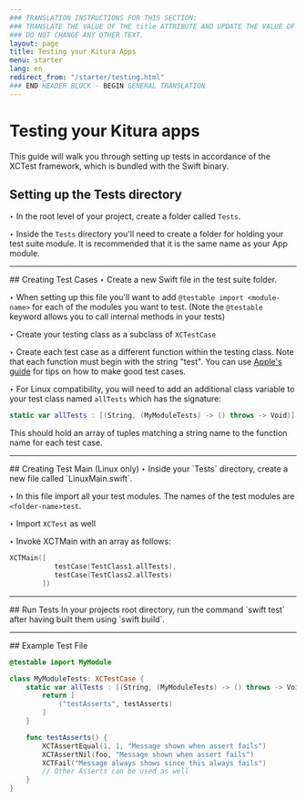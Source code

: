 ```yaml
---
### TRANSLATION INSTRUCTIONS FOR THIS SECTION:
### TRANSLATE THE VALUE OF THE title ATTRIBUTE AND UPDATE THE VALUE OF THE lang ATTRIBUTE.
### DO NOT CHANGE ANY OTHER TEXT.
layout: page
title: Testing your Kitura Apps
menu: starter
lang: en
redirect_from: "/starter/testing.html"
### END HEADER BLOCK - BEGIN GENERAL TRANSLATION
---
```


<div class="titleBlock">
	<h1>Testing your Kitura apps</h1>
	<p>This guide will walk you through setting up tests in accordance of the XCTest framework, which is bundled with the Swift binary.</p>
</div>

## Setting up the Tests directory
<span class="arrow">&#8227;</span> In the root level of your project, create a folder called `Tests`.

<span class="arrow">&#8227;</span> Inside the `Tests` directory you'll need to create a folder for holding your test suite module. It is recommended that it is the same name as your App module.

<hr>
## Creating Test Cases
<span class="arrow">&#8227;</span> Create a new Swift file in the test suite folder.

<span class="arrow">&#8227;</span> When setting up this file you'll want to add `@testable import <module-name>` for each of the modules you want to test. (Note the `@testable` keyword allows you to call internal methods in your tests)

<span class="arrow">&#8227;</span> Create your testing class as a subclass of `XCTestCase`

<span class="arrow">&#8227;</span> Create each test case as a different function within the testing class. Note that each function must begin with the string "test". You can use [Apple's guide](https://developer.apple.com/library/mac/documentation/DeveloperTools/Conceptual/testing_with_xcode/chapters/04-writing_tests.html) for tips on how to make good test cases.

<span class="arrow">&#8227;</span> For Linux compatibility, you will need to add an additional class variable to your test class named `allTests` which has the signature:

```swift
static var allTests : [(String, (MyModuleTests) -> () throws -> Void)]
```

This should hold an array of tuples matching a string name to the function name for each test case.

<hr>
## Creating Test Main (Linux only)
<span class="arrow">&#8227;</span> Inside your `Tests` directory, create a new file called `LinuxMain.swift`.

<span class="arrow">&#8227;</span> In this file import all your test modules. The names of the test modules are `<folder-name>test`.

<span class="arrow">&#8227;</span> Import `XCTest` as well

<span class="arrow">&#8227;</span> Invoke XCTMain with an array as follows:

```swift
XCTMain([
           testCase(TestClass1.allTests),
           testCase(TestClass2.allTests)
        ])
```

<hr>
## Run Tests
In your projects root directory, run the command `swift test` after having built them using `swift build`.

<hr>
## Example Test File

```swift
@testable import MyModule

class MyModuleTests: XCTestCase {
    static var allTests : [(String, (MyModuleTests) -> () throws -> Void)] {
        return [
            ("testAsserts", testAsserts)
        ]
    }

    func testAsserts() {
        XCTAssertEqual(1, 1, "Message shown when assert fails")
        XCTAssertNil(foo, "Message shown when assert fails")
        XCTFail("Message always shows since this always fails")
        // Other Asserts can be used as well
    }
}
```

[info]: ../../assets/info-blue.png
[tip]: ../../assets/lightbulb-yellow.png
[warning]: ../../assets/warning-red.png
